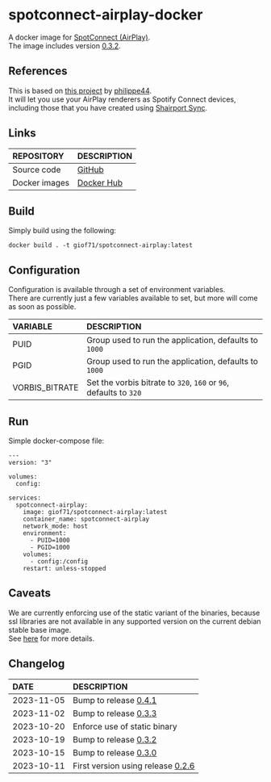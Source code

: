 # spotconnect-airplay-docker

A docker image for [SpotConnect (AirPlay)](https://github.com/philippe44/SpotConnect).  
The image includes version [0.3.2](https://github.com/philippe44/SpotConnect/releases/tag/0.3.2).  

## References

This is based on [this project](https://github.com/philippe44/SpotConnect) by [philippe44](https://github.com/philippe44).  
It will let you use your AirPlay renderers as Spotify Connect devices, including those that you have created using [Shairport Sync](https://github.com/mikebrady/shairport-sync).  

## Links

REPOSITORY|DESCRIPTION
:---|:---
Source code|[GitHub](https://github.com/GioF71/spotconnect-airplay-docker)
Docker images|[Docker Hub](https://hub.docker.com/r/giof71/spotconnect-airplay)

## Build

Simply build using the following:

```
docker build . -t giof71/spotconnect-airplay:latest
```

## Configuration

Configuration is available through a set of environment variables.  
There are currently just a few variables available to set, but more will come as soon as possible.  

VARIABLE|DESCRIPTION
:---|:---
PUID|Group used to run the application, defaults to `1000`
PGID|Group used to run the application, defaults to `1000`
VORBIS_BITRATE|Set the vorbis bitrate to `320`, `160` or `96`, defaults to `320`

## Run

Simple docker-compose file:

```
---
version: "3"

volumes:
  config:

services:
  spotconnect-airplay:
    image: giof71/spotconnect-airplay:latest
    container_name: spotconnect-airplay
    network_mode: host
    environment:
      - PUID=1000
      - PGID=1000
    volumes:
      - config:/config
    restart: unless-stopped
```

## Caveats

We are currently enforcing use of the static variant of the binaries, because ssl libraries are not available in any supported version on the current debian stable base image.  
See [here](https://github.com/philippe44/SpotConnect/issues/23#issuecomment-1773173101) for more details.

## Changelog

DATE|DESCRIPTION
:---|:---
2023-11-05|Bump to release [0.4.1](https://github.com/philippe44/SpotConnect/releases/tag/0.4.1)
2023-11-02|Bump to release [0.3.3](https://github.com/philippe44/SpotConnect/releases/tag/0.3.3)
2023-10-20|Enforce use of static binary
2023-10-19|Bump to release [0.3.2](https://github.com/philippe44/SpotConnect/releases/tag/0.3.2)
2023-10-15|Bump to release [0.3.0](https://github.com/philippe44/SpotConnect/releases/tag/0.3.0)
2023-10-11|First version using release [0.2.6](https://github.com/philippe44/SpotConnect/releases/tag/0.2.6)
